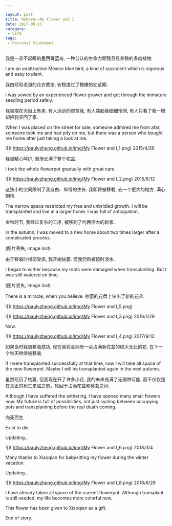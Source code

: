 ```yaml
---

layout: post
title: Reborn——My Flower and I
date: 2017-09-13
category:
 - Life
tags:
 - Personal Statement
---
```


我是一朵不起眼的墨西哥蓝鸟, 一种公认的生命力顽强且易养殖的多肉植物. 

I am an unattractive Mexico blue bird, a kind of succulent which is vigorous and easy to plant.

我由经验老道的花农栽培, 安稳度过了稚嫩的幼苗期. 

I was sowed by an experienced flower grower and got through the immature seedling period safely.

我被摆在大街上售卖. 有人远远的观赏我, 有人端起我细细怜悯, 有人只看了我一眼却把我买回了家. 

When I was placed on the street for sale, someone admired me from afar, someone took me and had pity on me, but there was a person who bought me home after just taking a look at me.

![]( https://paulyzheng.github.io/img/My Flower and I_1.png) 2015/4/26

我被精心呵护, 渐渐长满了整个花盆. 

I took the whole flowerpot gradually with great care.

![]( https://paulyzheng.github.io/img/My Flower and I_2.png) 2015/6/12

这狭小的空间限制了我自由、纵情的生长. 我即将被移栽, 去一个更大的地方. 满心期待.

The narrow space restricted my free and unbridled growth. I will be transplanted and live in a larger home. I was full of anticipation.

金秋时节, 我经过复杂的工序, 被移到了约两倍大的新家. 

In the autumn, I was moved to a new home about two times larger after a complicated process.

(图片丢失, image lost)

由于移栽时根部受损, 我开始枯萎. 但我仍然被按时浇水.

I began to wither because my roots were damaged when transplanting. But I was still watered on time.

(图片丢失, image lost)

There is a miracle, when you believe. 枯萎的花盘上钻出了新的花朵.

![]( https://paulyzheng.github.io/img/My Flower and I_5.png)

![]( https://paulyzheng.github.io/img/My Flower and I_3.png) 2016/1/29

Now.

![]( https://paulyzheng.github.io/img/My Flower and I_4.png) 2017/9/13

如果当时我被移栽成功, 现在我将会拥有一朵占满新花盆的硕大无比的花. 在下一个秋天继续被移栽.

If I were transplanted successfully at that time, now I will take all space of the new flowerpot. Maybe I will be transplanted again in the next autumn.

虽然经历了枯萎, 但我现在开了许多小花. 我的未来充满了无限种可能, 而不仅仅是在真正的死亡来临之前，轮回于占满花盆和移栽之间.

Although I have suffered the withering, I have opened many small flowers now. My future is full of possibilities, not just cycling between occupying pots and transplanting before the real death coming.

向死而生.

Exist to die.

Updating...

![]( https://paulyzheng.github.io/img/My Flower and I_6.png) 2018/3/4

Many thanks to Xiaoqian for babysitting my flower during the winter vacation.

Updating...

![]( https://paulyzheng.github.io/img/My Flower and I_8.png) 2018/6/29

I have already taken all space of the current flowerpot. Although transplant is still needed, my life becomes more colorful now.

This flower has been given to Xiaoqian as a gift.

End of story.
